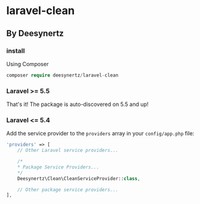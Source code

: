 # laravel-clean

## By Deesynertz

### install

Using Composer

```php
composer require deesynertz/laravel-clean
```

### Laravel >= 5.5

That's it! The package is auto-discovered on 5.5 and up!

### Laravel <= 5.4

Add the service provider to the `providers` array in your `config/app.php` file:

```php
'providers' => [
    // Other Laravel service providers...

    /*
    * Package Service Providers...
    */
    Deesynertz\Clean\CleanServiceProvider::class,

    // Other package service providers...
],
```

<!-- Optionally include the Facade in config/app.php if you'd like.
```php
'CleanComamnd'  => Deesynertz\Clean\Facades\CleanComamnd::class,
``` -->

